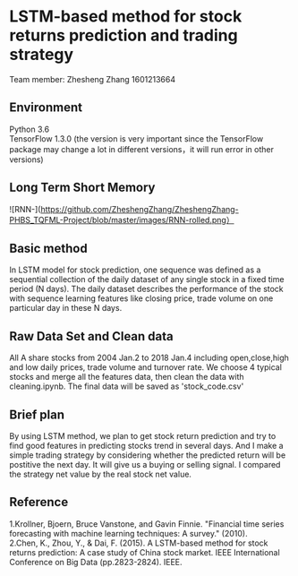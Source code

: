 # LSTM-based method for stock returns prediction and trading strategy

Team member:  Zhesheng Zhang  1601213664

## Environment
Python 3.6  
TensorFlow 1.3.0 (the version is very important since the TensorFlow package may change a lot in different versions，it will run error in other versions)

## Long Term Short Memory  
![RNN-](https://github.com/ZheshengZhang/ZheshengZhang-PHBS_TQFML-Project/blob/master/images/RNN-rolled.png）

## Basic method
In LSTM model for stock prediction, one sequence was defined as a sequential collection of the daily dataset of any single stock in a fixed time period (N days). The daily dataset describes the performance of the stock with sequence learning features like closing price, trade volume on one particular day in these N days. 

## Raw Data Set and Clean data
All A share stocks from 2004 Jan.2 to 2018 Jan.4 including open,close,high and low daily prices, trade volume and turnover rate. We choose 4 typical stocks and merge all the features data, then clean the data with cleaning.ipynb. The final data will be saved as 'stock_code.csv'

## Brief plan
By using LSTM method, we plan to get stock return prediction and try to find good features in predicting stocks trend in several days. And I make a simple trading strategy by considering whether the predicted return will be postitive the next day. It will give us a buying or selling signal. I compared the strategy net value by the real stock net value.

## Reference
1.Krollner, Bjoern, Bruce Vanstone, and Gavin Finnie. "Financial time series forecasting with machine learning techniques: A survey." (2010).    
2.Chen, K., Zhou, Y., & Dai, F. (2015). A LSTM-based method for stock returns prediction: A case study of China stock market. IEEE International Conference on Big Data (pp.2823-2824). IEEE.
